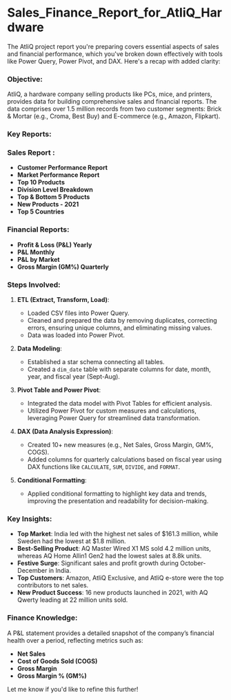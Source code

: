 # Sales_Finance_Report_for_AtliQ_Hardware

The AtliQ project report you're preparing covers essential aspects of sales and financial performance, which you've broken down effectively with tools like Power Query, Power Pivot, and DAX. Here's a recap with added clarity:

### Objective:
AtliQ, a hardware company selling products like PCs, mice, and printers, provides data for building comprehensive sales and financial reports. The data comprises over 1.5 million records from two customer segments: Brick & Mortar (e.g., Croma, Best Buy) and E-commerce (e.g., Amazon, Flipkart).

### Key Reports:

###  Sales Report :
- **Customer Performance Report**
- **Market Performance Report**
- **Top 10 Products**
- **Division Level Breakdown**
- **Top & Bottom 5 Products**
- **New Products - 2021**
- **Top 5 Countries**

### Financial Reports:
- **Profit & Loss (P&L) Yearly**
- **P&L Monthly**
- **P&L by Market**
- **Gross Margin (GM%) Quarterly**

### Steps Involved:
1. **ETL (Extract, Transform, Load)**: 
   - Loaded CSV files into Power Query.
   - Cleaned and prepared the data by removing duplicates, correcting errors, ensuring unique columns, and eliminating missing values.
   - Data was loaded into Power Pivot.

2. **Data Modeling**:
   - Established a star schema connecting all tables.
   - Created a `dim_date` table with separate columns for date, month, year, and fiscal year (Sept-Aug).
   
3. **Pivot Table and Power Pivot**:
   - Integrated the data model with Pivot Tables for efficient analysis.
   - Utilized Power Pivot for custom measures and calculations, leveraging Power Query for streamlined data transformation.

4. **DAX (Data Analysis Expression)**:
   - Created 10+ new measures (e.g., Net Sales, Gross Margin, GM%, COGS).
   - Added columns for quarterly calculations based on fiscal year using DAX functions like `CALCULATE`, `SUM`, `DIVIDE`, and `FORMAT`.

5. **Conditional Formatting**:
   - Applied conditional formatting to highlight key data and trends, improving the presentation and readability for decision-making.

### Key Insights:
- **Top Market**: India led with the highest net sales of $161.3 million, while Sweden had the lowest at $1.8 million.
- **Best-Selling Product**: AQ Master Wired X1 MS sold 4.2 million units, whereas AQ Home Allin1 Gen2 had the lowest sales at 8.8k units.
- **Festive Surge**: Significant sales and profit growth during October-December in India.
- **Top Customers**: Amazon, AtliQ Exclusive, and AtliQ e-store were the top contributors to net sales.
- **New Product Success**: 16 new products launched in 2021, with AQ Qwerty leading at 22 million units sold.

### Finance Knowledge:
A P&L statement provides a detailed snapshot of the company’s financial health over a period, reflecting metrics such as:
- **Net Sales**
- **Cost of Goods Sold (COGS)**
- **Gross Margin**
- **Gross Margin % (GM%)**

Let me know if you'd like to refine this further!
